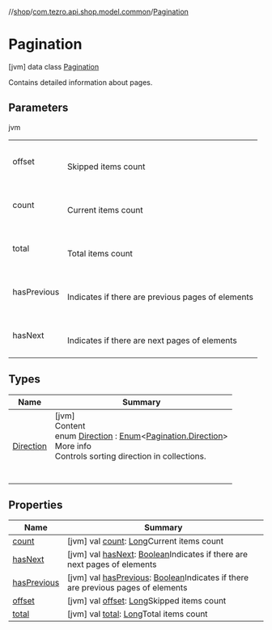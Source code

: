 //[shop](../../../index.md)/[com.tezro.api.shop.model.common](../index.md)/[Pagination](index.md)



# Pagination  
 [jvm] data class [Pagination](index.md)

Contains detailed information about pages.

   


## Parameters  
  
jvm  
  
| | |
|---|---|
| <a name="com.tezro.api.shop.model.common/Pagination///PointingToDeclaration/"></a>offset| <a name="com.tezro.api.shop.model.common/Pagination///PointingToDeclaration/"></a><br><br>Skipped items count<br><br>|
| <a name="com.tezro.api.shop.model.common/Pagination///PointingToDeclaration/"></a>count| <a name="com.tezro.api.shop.model.common/Pagination///PointingToDeclaration/"></a><br><br>Current items count<br><br>|
| <a name="com.tezro.api.shop.model.common/Pagination///PointingToDeclaration/"></a>total| <a name="com.tezro.api.shop.model.common/Pagination///PointingToDeclaration/"></a><br><br>Total items count<br><br>|
| <a name="com.tezro.api.shop.model.common/Pagination///PointingToDeclaration/"></a>hasPrevious| <a name="com.tezro.api.shop.model.common/Pagination///PointingToDeclaration/"></a><br><br>Indicates if there are previous pages of elements<br><br>|
| <a name="com.tezro.api.shop.model.common/Pagination///PointingToDeclaration/"></a>hasNext| <a name="com.tezro.api.shop.model.common/Pagination///PointingToDeclaration/"></a><br><br>Indicates if there are next pages of elements<br><br>|
  


## Types  
  
|  Name |  Summary | 
|---|---|
| <a name="com.tezro.api.shop.model.common/Pagination.Direction///PointingToDeclaration/"></a>[Direction](-direction/index.md)| <a name="com.tezro.api.shop.model.common/Pagination.Direction///PointingToDeclaration/"></a>[jvm]  <br>Content  <br>enum [Direction](-direction/index.md) : [Enum](https://kotlinlang.org/api/latest/jvm/stdlib/kotlin/-enum/index.html)<[Pagination.Direction](-direction/index.md)>   <br>More info  <br>Controls sorting direction in collections.  <br><br><br>|


## Properties  
  
|  Name |  Summary | 
|---|---|
| <a name="com.tezro.api.shop.model.common/Pagination/count/#/PointingToDeclaration/"></a>[count](count.md)| <a name="com.tezro.api.shop.model.common/Pagination/count/#/PointingToDeclaration/"></a> [jvm] val [count](count.md): [Long](https://kotlinlang.org/api/latest/jvm/stdlib/kotlin/-long/index.html)Current items count   <br>|
| <a name="com.tezro.api.shop.model.common/Pagination/hasNext/#/PointingToDeclaration/"></a>[hasNext](has-next.md)| <a name="com.tezro.api.shop.model.common/Pagination/hasNext/#/PointingToDeclaration/"></a> [jvm] val [hasNext](has-next.md): [Boolean](https://kotlinlang.org/api/latest/jvm/stdlib/kotlin/-boolean/index.html)Indicates if there are next pages of elements   <br>|
| <a name="com.tezro.api.shop.model.common/Pagination/hasPrevious/#/PointingToDeclaration/"></a>[hasPrevious](has-previous.md)| <a name="com.tezro.api.shop.model.common/Pagination/hasPrevious/#/PointingToDeclaration/"></a> [jvm] val [hasPrevious](has-previous.md): [Boolean](https://kotlinlang.org/api/latest/jvm/stdlib/kotlin/-boolean/index.html)Indicates if there are previous pages of elements   <br>|
| <a name="com.tezro.api.shop.model.common/Pagination/offset/#/PointingToDeclaration/"></a>[offset](offset.md)| <a name="com.tezro.api.shop.model.common/Pagination/offset/#/PointingToDeclaration/"></a> [jvm] val [offset](offset.md): [Long](https://kotlinlang.org/api/latest/jvm/stdlib/kotlin/-long/index.html)Skipped items count   <br>|
| <a name="com.tezro.api.shop.model.common/Pagination/total/#/PointingToDeclaration/"></a>[total](total.md)| <a name="com.tezro.api.shop.model.common/Pagination/total/#/PointingToDeclaration/"></a> [jvm] val [total](total.md): [Long](https://kotlinlang.org/api/latest/jvm/stdlib/kotlin/-long/index.html)Total items count   <br>|

